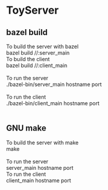 # ToyServer
## bazel build
To build the server with bazel <br />
bazel build //:server_main <br />
To build the client <br />
bazel build //:client_main <br />
<br />
To run the server <br />
./bazel-bin/server_main hostname port <br />
<br />
To run the client <br />
./bazel-bin/client_main hostname port <br />
<br />
## GNU make
To build the server with make <br />
make <br />
<br />
To run the server <br />
server_main hostname port <br />
To run the client <br />
client_main hostname port <br />


